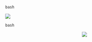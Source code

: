 
 ```bash```
<div>
<img align="center" src="https://profile-counter.glitch.me/pakping/count.svg" />
</div>


 ```bash```



<div align="center">
 <img src="https://github.com/pakping/pakping/blob/main/butt.gif" />
</div>


